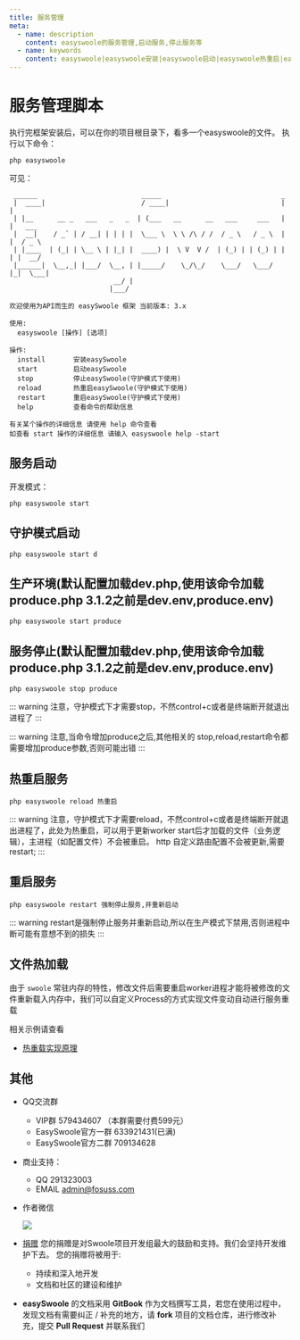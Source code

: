 ```yaml
---
title: 服务管理
meta:
  - name: description
    content: easyswoole的服务管理,启动服务,停止服务等
  - name: keywords
    content: easyswoole|easyswoole安装|easyswoole启动|easyswoole热重启|easyswoole重启
---
```


# 服务管理脚本
执行完框架安装后，可以在你的项目根目录下，看多一个easyswoole的文件。
执行以下命令：
```
php easyswoole
```
可见：
```
 ______                          _____                              _
 |  ____|                        / ____|                            | |
 | |__      __ _   ___   _   _  | (___   __      __   ___     ___   | |   ___
 |  __|    / _` | / __| | | | |  \___ \  \ \ /\ / /  / _ \   / _ \  | |  / _ \
 | |____  | (_| | \__ \ | |_| |  ____) |  \ V  V /  | (_) | | (_) | | | |  __/
 |______|  \__,_| |___/  \__, | |_____/    \_/\_/    \___/   \___/  |_|  \___|
                          __/ |
                         |___/

欢迎使用为API而生的 easySwoole 框架 当前版本: 3.x

使用:
  easyswoole [操作] [选项]

操作:
  install       安装easySwoole
  start         启动easySwoole
  stop          停止easySwoole(守护模式下使用)
  reload        热重启easySwoole(守护模式下使用)
  restart       重启easySwoole(守护模式下使用)
  help          查看命令的帮助信息

有关某个操作的详细信息 请使用 help 命令查看 
如查看 start 操作的详细信息 请输入 easyswoole help -start
```

## 服务启动
开发模式： 
```
php easyswoole start
```
## 守护模式启动
```
php easyswoole start d
```
## 生产环境(默认配置加载dev.php,使用该命令加载produce.php  3.1.2之前是dev.env,produce.env)
```
php easyswoole start produce
```
## 服务停止(默认配置加载dev.php,使用该命令加载produce.php  3.1.2之前是dev.env,produce.env)
```
php easyswoole stop produce
```

::: warning 
 注意，守护模式下才需要stop，不然control+c或者是终端断开就退出进程了
:::

::: warning
 注意,当命令增加produce之后,其他相关的 stop,reload,restart命令都需要增加produce参数,否则可能出错
:::

## 热重启服务
```
php easyswoole reload 热重启
```

::: warning
 注意，守护模式下才需要reload，不然control+c或者是终端断开就退出进程了，此处为热重启，可以用于更新worker start后才加载的文件（业务逻辑），主进程（如配置文件）不会被重启。 http 自定义路由配置不会被更新,需要restart;
:::

## 重启服务
```
php easyswoole restart 强制停止服务,并重新启动
```

::: warning
restart是强制停止服务并重新启动,所以在生产模式下禁用,否则进程中断可能有意想不到的损失
:::


## 文件热加载

由于 `swoole` 常驻内存的特性，修改文件后需要重启worker进程才能将被修改的文件重新载入内存中，我们可以自定义Process的方式实现文件变动自动进行服务重载

相关示例请查看

- [热重载实现原理](../Other/hotReload.md)

## 其他

- QQ交流群
    - VIP群 579434607 （本群需要付费599元）
    - EasySwoole官方一群 633921431(已满)
    - EasySwoole官方二群 709134628
    
- 商业支持：
    - QQ 291323003
    - EMAIL admin@fosuss.com
        
- 作者微信

     ![](/resources/authWx.png)
    
- [捐赠](../Preface/donation.md)
    您的捐赠是对Swoole项目开发组最大的鼓励和支持。我们会坚持开发维护下去。 您的捐赠将被用于:
        
  - 持续和深入地开发
  - 文档和社区的建设和维护
  
- **easySwoole** 的文档采用 **GitBook** 作为文档撰写工具，若您在使用过程中，发现文档有需要纠正 / 补充的地方，请 **fork** 项目的文档仓库，进行修改补充，提交 **Pull Request** 并联系我们